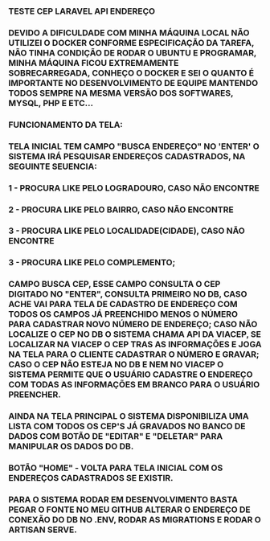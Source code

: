 ### TESTE CEP LARAVEL API ENDEREÇO

### DEVIDO A DIFICULDADE COM MINHA MÁQUINA LOCAL NÃO UTILIZEI O DOCKER CONFORME ESPECIFICAÇÃO DA TAREFA, NÃO TINHA CONDIÇÃO DE RODAR O UBUNTU E PROGRAMAR, MINHA MÁQUINA FICOU EXTREMAMENTE SOBRECARREGADA, CONHEÇO O DOCKER E SEI O QUANTO É IMPORTANTE NO DESENVOLVIMENTO DE EQUIPE MANTENDO TODOS SEMPRE NA MESMA VERSÃO DOS SOFTWARES, MYSQL, PHP E ETC...

### FUNCIONAMENTO DA TELA:

### TELA INICIAL TEM CAMPO "BUSCA ENDEREÇO" NO 'ENTER' O SISTEMA IRÁ PESQUISAR ENDEREÇOS CADASTRADOS, NA SEGUINTE SEUENCIA:

### 1 - PROCURA LIKE PELO LOGRADOURO, CASO NÃO ENCONTRE

### 2 - PROCURA LIKE PELO BAIRRO, CASO NÃO ENCONTRE

### 3 - PROCURA LIKE PELO LOCALIDADE(CIDADE), CASO NÃO ENCONTRE

### 3 - PROCURA LIKE PELO COMPLEMENTO;

### CAMPO BUSCA CEP, ESSE CAMPO CONSULTA O CEP DIGITADO NO "ENTER", CONSULTA PRIMEIRO NO DB, CASO ACHE VAI PARA TELA DE CADASTRO DE ENDEREÇO COM TODOS OS CAMPOS JÁ PREENCHIDO MENOS O NÚMERO PARA CADASTRAR NOVO NÚMERO DE ENDEREÇO; CASO NÃO LOCALIZE O CEP NO DB O SISTEMA CHAMA API DA VIACEP, SE LOCALIZAR NA VIACEP O CEP TRAS AS INFORMAÇÕES E JOGA NA TELA PARA O CLIENTE CADASTRAR O NÚMERO E GRAVAR; CASO O CEP NÃO ESTEJA NO DB E NEM NO VIACEP O SISTEMA PERMITE QUE O USUÁRIO CADASTRE O ENDEREÇO COM TODAS AS INFORMAÇÕES EM BRANCO PARA O USUÁRIO PREENCHER.

### AINDA NA TELA PRINCIPAL O SISTEMA DISPONIBILIZA UMA LISTA COM TODOS OS CEP'S JÁ GRAVADOS NO BANCO DE DADOS COM BOTÃO DE "EDITAR" E "DELETAR" PARA MANIPULAR OS DADOS DO DB.

### BOTÃO "HOME" - VOLTA PARA TELA INICIAL COM OS ENDEREÇOS CADASTRADOS SE EXISTIR.

### PARA O SISTEMA RODAR EM DESENVOLVIMENTO BASTA PEGAR O FONTE NO MEU GITHUB ALTERAR O ENDEREÇO DE CONEXÃO DO DB NO .ENV, RODAR AS MIGRATIONS E RODAR O ARTISAN SERVE.
